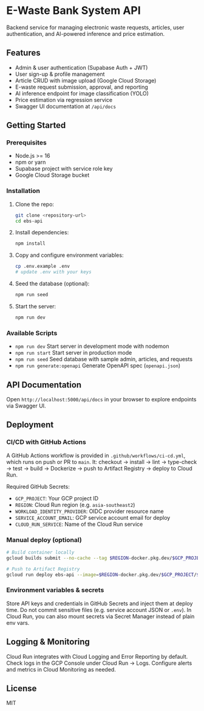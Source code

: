 # E-Waste Bank System API

Backend service for managing electronic waste requests, articles, user authentication, and AI-powered inference and price estimation.

## Features

- Admin & user authentication (Supabase Auth + JWT)
- User sign-up & profile management
- Article CRUD with image upload (Google Cloud Storage)
- E-waste request submission, approval, and reporting
- AI inference endpoint for image classification (YOLO)
- Price estimation via regression service
- Swagger UI documentation at `/api/docs`

## Getting Started

### Prerequisites

- Node.js >= 16
- npm or yarn
- Supabase project with service role key
- Google Cloud Storage bucket

### Installation

1. Clone the repo:
   ```bash
   git clone <repository-url>
   cd ebs-api
   ```
2. Install dependencies:
   ```bash
   npm install
   ```
3. Copy and configure environment variables:
   ```bash
   cp .env.example .env
   # update .env with your keys
   ```
4. Seed the database (optional):
   ```bash
   npm run seed
   ```
5. Start the server:
   ```bash
   npm run dev
   ```

### Available Scripts

- `npm run dev`        Start server in development mode with nodemon
- `npm run start`      Start server in production mode
- `npm run seed`       Seed database with sample admin, articles, and requests
- `npm run generate:openapi`  Generate OpenAPI spec (`openapi.json`)

## API Documentation

Open `http://localhost:5000/api/docs` in your browser to explore endpoints via Swagger UI.

## Deployment

### CI/CD with GitHub Actions
A GitHub Actions workflow is provided in `.github/workflows/ci-cd.yml`, which runs on push or PR to `main`. It: checkout → install → lint → type-check → test → build → Dockerize → push to Artifact Registry → deploy to Cloud Run.

Required GitHub Secrets:
- `GCP_PROJECT`: Your GCP project ID
- `REGION`: Cloud Run region (e.g. `asia-southeast2`)
- `WORKLOAD_IDENTITY_PROVIDER`: OIDC provider resource name
- `SERVICE_ACCOUNT_EMAIL`: GCP service account email for deploy
- `CLOUD_RUN_SERVICE`: Name of the Cloud Run service

### Manual deploy (optional)
```bash
# Build container locally
gcloud builds submit --no-cache --tag $REGION-docker.pkg.dev/$GCP_PROJECT/$CLOUD_RUN_SERVICE/ebs-api .

# Push to Artifact Registry
gcloud run deploy ebs-api --image=$REGION-docker.pkg.dev/$GCP_PROJECT/$CLOUD_RUN_SERVICE/ebs-api --platform=managed --region=$REGION --allow-unauthenticated 
```

### Environment variables & secrets
Store API keys and credentials in GitHub Secrets and inject them at deploy time. Do not commit sensitive files (e.g. service account JSON or `.env`). In Cloud Run, you can also mount secrets via Secret Manager instead of plain env vars.

## Logging & Monitoring

Cloud Run integrates with Cloud Logging and Error Reporting by default. Check logs in the GCP Console under Cloud Run → Logs. Configure alerts and metrics in Cloud Monitoring as needed.

## License

MIT
